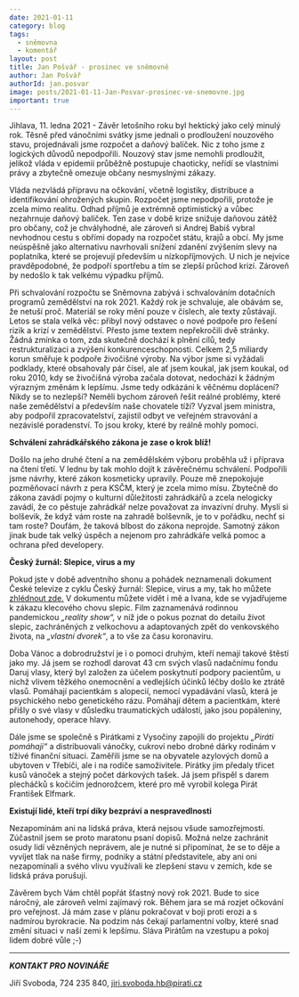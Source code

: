 ```yaml
---
date: 2021-01-11
category: blog
tags:
  - sněmovna
  - komentář
layout: post
title: Jan Pošvář - prosinec ve sněmovně
author: Jan Pošvář
authorId: jan.posvar
image: posts/2021-01-11-Jan-Posvar-prosinec-ve-snemovne.jpg
important: true
---
```


Jihlava, 11. ledna 2021 - Závěr letošního roku byl hektický jako celý minulý rok. Těsně před vánočními svátky jsme jednali o prodloužení nouzového stavu, projednávali jsme rozpočet a daňový balíček. Nic z toho jsme z logických důvodů nepodpořili. Nouzový stav jsme nemohli prodloužit, jelikož vláda v epidemii průběžně postupuje chaoticky, neřídí se vlastními právy a zbytečně omezuje občany nesmyslnými zákazy.

Vláda nezvládá přípravu na očkování, včetně logistiky, distribuce a identifikování ohrožených skupin. Rozpočet jsme nepodpořili, protože je zcela mimo realitu. Odhad příjmů je extrémně optimistický a vůbec nezahrnuje daňový balíček. Ten zase v době krize snižuje daňovou zátěž pro občany, což je chvályhodné, ale zároveň si Andrej Babiš vybral nevhodnou cestu s obřími dopady na rozpočet státu, krajů a obcí. My jsme neúspěšně jako alternativu navrhovali snížení zdanění zvýšením slevy na poplatníka, které se projevují především u nízkopříjmových. U nich je nejvíce pravděpodobné, že podpoří sportřebu a tím se zlepší průchod krizí. Zároveň by nedošlo k tak velkému výpadku příjmů.

Při schvalování rozpočtu se Sněmovna zabývá i schvalováním dotačních programů zemědělství na rok 2021. Každý rok je schvaluje, ale obávám se, že netuší proč. Materiál se roky mění pouze v číslech, ale texty zůstávají. Letos se stala velká věc: přibyl nový odstavec o nové podpoře pro řešení rizik a krizí v zemědělství. 
Přesto jsme textem nepřekročili dvě stránky. Žádná zmínka o tom, zda skutečně dochází k plnění cílů, tedy restrukturalizaci a zvýšení konkurenceschopnosti. Celkem 2,5 miliardy korun směřuje k podpoře živočišné výroby. Na výbor jsme si vyžádali podklady, které obsahovaly pár čísel, ale ať jsem koukal, jak jsem koukal, od roku 2010, kdy se živočišná výroba začala dotovat, nedochází k žádným výrazným změnám k lepšímu. Jsme tedy odkázáni k věčnému doplácení? Nikdy se to nezlepší? Neměli bychom zároveň řešit reálné problémy, které naše zemědělství a především naše chovatele tíží? Vyzval jsem ministra, aby podpořil zpracovatelství, zajistil odbyt ve veřejném stravování a nezávislé poradenství. To jsou kroky, které by reálně mohly pomoci.

**Schválení zahrádkářského zákona je zase o krok blíž!**

Došlo na jeho druhé čtení a na zemědělském výboru proběhla už i příprava na čtení třetí. V lednu by tak mohlo dojít k závěrečnému schválení. Podpořili jsme návrhy, které zákon kosmeticky upravily. Pouze mě znepokojuje pozměňovací návrh z pera KSČM, který je zcela mimo mísu. Zbytečně do zákona zavádí pojmy o kulturní důležitosti zahrádkářů a zcela nelogicky zavádí, že co pěstuje zahrádkář nelze považovat za invazivní druhy. Myslí si bolševik, že když vám roste na zahradě bolševník, je to v pořádku, nechť si tam roste? Doufám, že taková blbost do zákona neprojde. Samotný zákon jinak bude tak velký úspěch a nejenom pro zahrádkáře velká pomoc a ochrana před developery.

**Český žurnál: Slepice, virus a my**

Pokud jste v době adventního shonu a pohádek neznamenali dokument České televize z cyklu Český žurnál: Slepice, virus a my, tak ho můžete [zhlédnout zde.](https://www.ceskatelevize.cz/porady/10408111009-cesky-zurnal/218562262600004-slepice-virus-a-my/) V dokumentu můžete vidět i mě a Ivana, kde se vyjadřujeme k zákazu klecového chovu slepic. Film zaznamenává rodinnou pandemickou *„reality show“,* v níž jde o pokus poznat do detailu život slepic, zachráněných z velkochovu a adaptovaných zpět do venkovského života, na *„vlastní dvorek“*, a to vše za času koronaviru.

Doba Vánoc a dobrodružství je i o pomoci druhým, kteří nemají takové štěstí jako my. Já jsem se rozhodl darovat 43 cm svých vlasů nadačnímu fondu Daruj vlasy, který byl založen za účelem poskytnutí podpory pacientům, u nichž vlivem těžkého onemocnění a vedlejších účinků léčby došlo ke ztrátě vlasů. Pomáhají pacientkám s alopecií, nemocí vypadávání vlasů, která je psychického nebo genetického rázu. Pomáhají dětem a pacientkám, které přišly o své vlasy v důsledku traumatických událostí, jako jsou popáleniny, autonehody, operace hlavy.

Dále jsme se společně s Pirátkami z Vysočiny zapojili do projektu *„Piráti pomáhají“* a distribuovali vánočky, cukroví nebo drobné dárky rodinám v tíživé finanční situaci. Zaměřili jsme se na obyvatele azylových domů a ubytoven v Třebíči, ale i na rodiče samoživitele. Pirátky jim předaly třicet kusů vánoček a stejný počet dárkových tašek. Já jsem přispěl s darem plecháčků s kočičím jednorožcem, které pro mě vyrobil kolega Pirát František Elfmark.

**Existují lidé, kteří trpí díky bezpráví a nespravedlnosti**

Nezapomínám ani na lidská práva, která nejsou všude samozřejmostí. Zúčastnil jsem se proto maratonu psaní dopisů. Možná nelze zachránit osudy lidí vězněných neprávem, ale je nutné si připomínat, že se to děje a vyvíjet tlak na naše firmy, podniky a státní představitele, aby ani oni nezapomínali a svého vlivu využívali ke zlepšení stavu v zemích, kde se lidská práva porušují.

Závěrem bych Vám chtěl popřát šťastný nový rok 2021. Bude to sice náročný, ale zároveň velmi zajímavý rok. Během jara se má rozjet očkování pro veřejnost. Já mám zase v plánu pokračovat v boji proti erozi a s nadmírou byrokracie. Na podzim nás čekají parlamentní volby, které snad změní situaci v naší zemi k lepšímu. Sláva Pirátům na vzestupu a pokoj lidem dobré vůle ;-)  

---

***KONTAKT PRO NOVINÁŘE*** 

Jiří Svoboda, 724 235 840, <jiri.svoboda.hb@pirati.cz>
